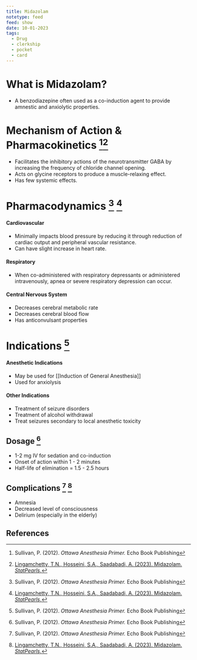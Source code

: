 ```yaml
---
title: Midazolam
notetype: feed
feed: show
date: 10-01-2023
tags:
  - Drug
  - clerkship
  - pocket
  - card
---
```


# What is Midazolam?
- A benzodiazepine often used as a co-induction agent to provide amnestic and anxiolytic properties.

# Mechanism of Action & Pharmacokinetics [^1][^2]
- Facilitates the inhibitory actions of the neurotransmitter GABA by increasing the frequency of chloride channel opening.
- Acts on glycine receptors to produce a muscle-relaxing effect.
- Has few systemic effects.

# Pharmacodynamics [^1] [^2] 
#### Cardiovascular 
- Minimally impacts blood pressure by reducing it through reduction of cardiac output and peripheral vascular resistance. 
- Can have slight increase in heart rate. 
#### Respiratory
- When co-administered with respiratory depressants or administered intravenously, apnea or severe respiratory depression can occur. 
#### Central Nervous System
- Decreases cerebral metabolic rate
- Decreases cerebral blood flow
- Has anticonvulsant properties 

# Indications [^1]
#### Anesthetic Indications
- May be used for [[Induction of General Anesthesia]]
- Used for anxiolysis

#### Other Indications 
- Treatment of seizure disorders
- Treatment of alcohol withdrawal
- Treat seizures secondary to local anesthetic toxicity

## Dosage [^1]
- 1-2 mg IV for sedation and co-induction
- Onset of action within 1 - 2 minutes
- Half-life of elimination = 1.5 - 2.5 hours 

## Complications [^1] [^2]
- Amnesia
- Decreased level of consciousness
- Delirium (especially in the elderly)

## References
[^1]:Sullivan, P. (2012). *Ottawa Anesthesia Primer.* Echo Book Publishing
[^2]: [Lingamchetty, T.N., Hosseini, S.A., Saadabadi, A. (2023). Midazolam. *StatPearls*.](https://www.ncbi.nlm.nih.gov/books/NBK537321/#:~:text=Midazolam%20can%20be%20used%20for,greater%20patient%20and%20clinician%20acceptance.)


